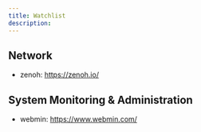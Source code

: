 ```yaml
---
title: Watchlist
description: 
---
```


## Network

* zenoh: https://zenoh.io/

## System Monitoring & Administration

* webmin: https://www.webmin.com/
